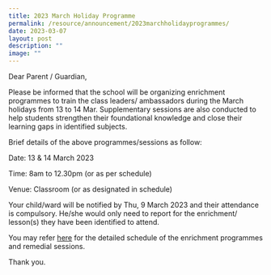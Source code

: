 ```yaml
---
title: 2023 March Holiday Programme
permalink: /resource/announcement/2023marchholidayprogrammes/
date: 2023-03-07
layout: post
description: ""
image: ""
---
```

Dear Parent / Guardian,

Please be informed that the school will be organizing enrichment programmes to train the class leaders/ ambassadors during the March holidays from 13 to 14 Mar. Supplementary sessions are also conducted to help students strengthen their foundational knowledge and close their learning gaps in identified subjects.

Brief details of the above programmes/sessions as follow:

Date: 13 & 14 March 2023

Time: 8am to 12.30pm (or as per schedule)

Venue: Classroom (or as designated in schedule)

Your child/ward will be notified by Thu, 9 March 2023 and their attendance is compulsory. He/she would only need to report for the enrichment/ lesson(s) they have been identified to attend.

You may refer [here](/quick-links/for-students/school-daily-routines/school-holiday-programme/) for the detailed schedule of the enrichment programmes and remedial sessions.

Thank you.